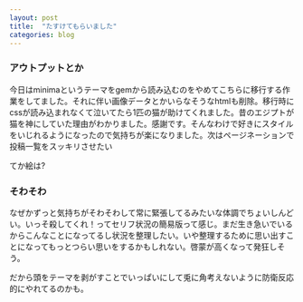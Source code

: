 ```yaml
---
layout: post
title:  "たすけてもらいました"
categories: blog
---
```

### アウトプットとか
今日はminimaというテーマをgemから読み込むのをやめてこちらに移行する作業をしてました。それに伴い画像データとかいらなそうなhtmlも削除。移行時にcssが読み込まれなくて泣いてたら1匹の猫が助けてくれました。昔のエジプトが猫を神にしていた理由がわかりました。感謝です。そんなわけで好きにスタイルをいじれるようになったので気持ちが楽になりました。次はページネーションで投稿一覧をスッキリさせたい

てか絵は?

### そわそわ
なぜかずっと気持ちがそわそわして常に緊張してるみたいな体調でちょいしんどい。いっそ殺してくれ！ってセリフ状況の簡易版って感じ。まだ生き急いでいるからこんなことになってるし状況を整理したい。いや整理するために思い出すことになってもっとつらい思いをするかもしれない。啓蒙が高くなって発狂しそう。

だから頭をテーマを剥がすことでいっぱいにして兎に角考えないように防衛反応的にやれてるのかも。
